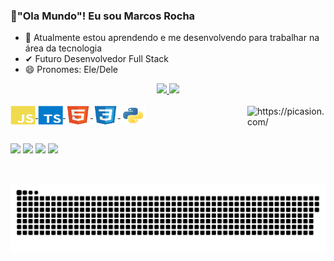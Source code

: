### 👋"Ola Mundo"! Eu sou Marcos Rocha

- 👀 Atualmente estou aprendendo e me desenvolvendo para trabalhar na área da tecnologia
- ✔ Futuro Desenvolvedor Full Stack 
- 😄 Pronomes: Ele/Dele

<div align="center">
  <a href="https://github.com/HedwingFallen">
  <img height="180em" src="https://github-readme-stats.vercel.app/api?username=HedwingFallen&show_icons=true&theme=gruvbox&include_all_commits=true&count_private=true"/>
  <img height="180em" src="https://github-readme-stats.vercel.app/api/top-langs/?username=hedwingfallen&layout=compact&langs_count=7&theme=gruvbox"/>
</div>
</div>
  
<div style="display: inline_block"><br>
  <img align="center" alt="Marcos-Js" height="30" width="40" src="https://raw.githubusercontent.com/devicons/devicon/master/icons/javascript/javascript-plain.svg">
  <img align="center" alt="Marcos-Ts" height="30" width="40" src="https://raw.githubusercontent.com/devicons/devicon/master/icons/typescript/typescript-plain.svg">
  <img align="center" alt="Marcos-HTML" height="30" width="40" src="https://raw.githubusercontent.com/devicons/devicon/master/icons/html5/html5-original.svg">
  <img align="center" alt="Marcos-CSS" height="30" width="40" src="https://raw.githubusercontent.com/devicons/devicon/master/icons/css3/css3-original.svg">
  <img align="center" alt="Marcos-Python" height="30" width="40" src="https://raw.githubusercontent.com/devicons/devicon/master/icons/python/python-original.svg">
   <a href="https://picasion.com/"><img img align="right" src="https://i.picasion.com/pic91/28b45e7044f070a376a809b3a3256ac0.gif" width="125" height="125" border="0" alt="https://picasion.com/" /></a><br /><a href="https://picasion.com/">
</div>
  
  ##
  
  <div>
     <a href="https://www.instagram.com/hedwing_fallen/" target="_blank"><img src="https://img.shields.io/badge/-Instagram-%23E4405F?style=for-the-badge&logo=instagram&logoColor=white" target="_blank"></a>
    <a href="https://twitter.com/wi_fallen" target="_blank"><img src="https://img.shields.io/badge/Twitter-1DA1F2?style=for-the-badge&logo=twitter&logoColor=white" target="_blank"></a>
    <a href="https://www.linkedin.com/in/marcos-rocha-passos-234b08208/" target="_blank"><img src="https://img.shields.io/badge/LinkedIn-0077B5?style=for-the-badge&logo=linkedin&logoColor=white" target="_blank"></a>
    <a href=https://www.facebook.com/HedwingFallen/" target="_blank"><img src="https://img.shields.io/badge/Facebook-1877F2?style=for-the-badge&logo=facebook&logoColor=white"_blank"></a>
    
  </div>
  
  ![Snake animation](https://github.com/HedwingFallen/HedwingFallen/blob/output/github-contribution-grid-snake.svg)
